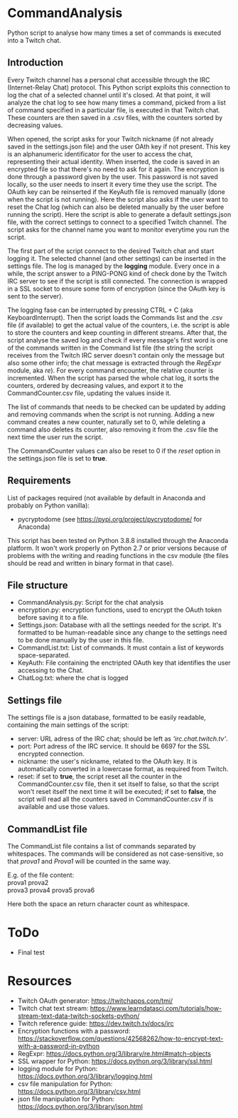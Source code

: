 # CommandAnalysis
Python script to analyse how many times a set of commands is executed into a Twitch chat.

## Introduction
Every Twitch channel has a personal chat accessible through the IRC (Internet-Relay Chat) protocol. This Python script exploits this connection to log the chat of a selected channel until it's closed. At that point, it will analyze the chat log to see how many times a command, picked from a list of command specified in a particular file, is executed in that Twitch chat. These counters are then saved in a .csv files, with the counters sorted by decreasing values.

When opened, the script asks for your Twitch nickname (if not already saved in the settings.json file) and the user OAth key if not present. This key is an alphanumeric identificator for the user to access the chat, representing their actual identity. When inserted, the code is saved in an encrypted file so that there's no need to ask for it again. The encryption is done through a password given by the user. This password is not saved locally, so the user needs to insert it every time they use the script. The OAuth key can be reinserted if the KeyAuth file is removed manually (done when the script is not running). Here the script also asks if the user want to reset the Chat log (which can also be deleted manually by the user before running the script). Here the script is able to generate a default settings.json file, with the correct settings to connect to a specified Twitch channel. The script asks for the channel name you want to monitor everytime you run the script.

The first part of the script connect to the desired Twitch chat and start logging it. The selected channel (and other settings) can be inserted in the settings file. The log is managed by the **logging** module. Every once in a while, the script answer to a PING-PONG kind of check done by the Twitch IRC server to see if the script is still connected. The connection is wrapped in a SSL socket to ensure some form of encryption (since the OAuth key is sent to the server).

The logging fase can be interrupted by pressing CTRL + C (aka KeyboardInterrupt). Then the script loads the Commands list and the .csv file (if available) to get the actual value of the counters, i.e. the script is able to store the counters and keep counting in different streams. After that, the script analyse the saved log and check if every message's first word is one of the commands written in the Command list file (the string the script receives from the Twitch IRC server doesn't contain only the message but also some other info; the chat message is extracted through the _RegExpr_ module, aka _re_). For every command encounter, the relative counter is incremented. When the script has parsed the whole chat log, it sorts the counters, ordered by decreasing values, and export it to the CommandCounter.csv file, updating the values inside it.

The list of commands that needs to be checked can be updated by adding and removing commands when the script is not running. Adding a new command creates a new counter, naturally set to 0, while deleting a command also deletes its counter, also removing it from the .csv file the next time the user run the script.

The CommandCounter values can also be reset to 0 if the _reset_ option in the settings.json file is set to **true**.

## Requirements
List of packages required (not available by default in Anaconda and probably on Python vanilla):
- pycryptodome (see https://pypi.org/project/pycryptodome/ for Anaconda)

This script has been tested on Python 3.8.8 installed through the Anaconda platform. It won't work properly on Python 2.7 or prior versions because of problems with the writing and reading functions in the csv module (the files should be read and written in binary format in that case).

## File structure
- CommandAnalysis.py: Script for the chat analysis
- encryption.py: encryption functions, used to encrypt the OAuth token before saving it to a file.
- Settings.json: Database with all the settings needed for the script. It's formatted to be human-readable since any change to the settings need to be done manually by the user in this file.
- CommandList.txt: List of commands. It must contain a list of keywords space-separated.
- KeyAuth: File containing the enctripted OAuth key that identifies the user accessing to the Chat.
- ChatLog.txt: where the chat is logged
## Settings file
The settings file is a json database, formatted to be easily readable, containing the main settings of the script:
- server: URL adress of the IRC chat; should be left as _'irc.chat.twitch.tv'_.
- port: Port adress of the IRC service. It should be 6697 for the SSL encrypted connection.
- nickname: the user's nickname, related to the OAuth key. It is automatically converted in a lowercase format, as required from Twitch.
- reset: if set to **true**, the script reset all the counter in the CommandCounter.csv file, then it set itself to false, so that the script won't reset itself the next time it will be executed; if set to **false**, the script will read all the counters saved in CommandCounter.csv if is available and use those values.
## CommandList file
The CommandList file contains a list of commands separated by whitespaces. The commands will be considered as not case-sensitive, so that _prova1_ and _Prova1_ will be counted in the same way.

E.g. of the file content:  
prova1 prova2  
prova3 prova4 prova5 prova6

Here both the space an return character count as whitespace.

# ToDo
- Final test

# Resources
- Twitch OAuth generator: https://twitchapps.com/tmi/
- Twitch chat text stream: https://www.learndatasci.com/tutorials/how-stream-text-data-twitch-sockets-python/
- Twitch reference guide: https://dev.twitch.tv/docs/irc
- Encryption functions with a password: https://stackoverflow.com/questions/42568262/how-to-encrypt-text-with-a-password-in-python
- RegExpr: https://docs.python.org/3/library/re.html#match-objects
- SSL wrapper for Python: https://docs.python.org/3/library/ssl.html
- logging module for Python: https://docs.python.org/3/library/logging.html
- csv file manipulation for Python: https://docs.python.org/3/library/csv.html
- json file manipulation for Python: https://docs.python.org/3/library/json.html
